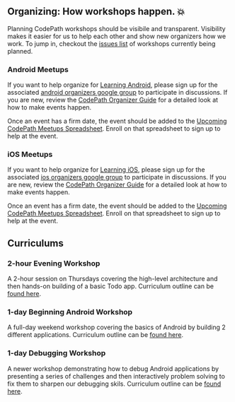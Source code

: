 ## Organizing: How workshops happen. :boom:

Planning CodePath workshops should be visibile and transparent. Visibility makes it easier for us to help each other and show new organizers how we work. To jump in, checkout the [issues list](https://github.com/thecodepath/community-organizing/issues) of workshops currently being planned.

### Android Meetups

If you want to help organize for [Learning Android](http://www.meetup.com/Learning-Android-Development/), please sign up for the associated [android organizers google group](https://groups.google.com/forum/#!forum/learning-android-development-organizers) to participate in discussions. If you are new, review the [CodePath Organizer Guide](https://docs.google.com/a/thecodepath.com/document/d/1G6pES4kA8Hy7568FNEsPg6VgO7iSCozGk8CEMNuKYIo/edit#) for a detailed look at how to make events happen.

Once an event has a firm date, the event should be added to the [Upcoming CodePath Meetups Spreadsheet](https://docs.google.com/a/thecodepath.com/spreadsheets/d/1AHkcGmlhOmqL0yz1g9c7Pmi4uFhFj-vLqsngYRk923E/edit#gid=1365436103). Enroll on that spreadsheet to sign up to help at the event.

### iOS Meetups

If you want to help organize for [Learning iOS](http://www.meetup.com/Learning-iOS-Development-SF/), please sign up for the associated [ios organizers google group](https://groups.google.com/forum/#!forum/learning-ios-development-organizers) to participate in discussions. If you are new, review the [CodePath Organizer Guide](https://docs.google.com/a/thecodepath.com/document/d/1G6pES4kA8Hy7568FNEsPg6VgO7iSCozGk8CEMNuKYIo/edit#) for a detailed look at how to make events happen.

Once an event has a firm date, the event should be added to the [Upcoming CodePath Meetups Spreadsheet](hhttps://docs.google.com/a/thecodepath.com/spreadsheets/d/1DAvhmQE0p-4QsKS35NU2gK-CqwQ0rfueOK-hooukBFU/edit#gid=2088958568). Enroll on that spreadsheet to sign up to help at the event.

## Curriculums

### 2-hour Evening Workshop

A 2-hour session on Thursdays covering the high-level architecture and then hands-on building of a basic Todo app. Curriculum outline can be [found here](https://docs.google.com/a/thecodepath.com/document/d/1VHMEwfVKeeq-sKyLK9h2TTQyx-w2YLiNxVld9XuIq9Q/edit#heading=h.nq4m283zealy).

### 1-day Beginning Android Workshop

A full-day weekend workshop covering the basics of Android by building 2 different applications. Curriculum outline can be [found here](https://docs.google.com/a/thecodepath.com/document/d/112jizqMwBIpHyMyUmmKqBcfsm47oYfzOxusuvjBVljA/edit).

### 1-day Debugging Workshop

A newer workshop demonstrating how to debug Android applications by presenting a series of challenges and then interactively problem solving to fix them to sharpen our debugging skils. Curriculum outline can be [found here](https://docs.google.com/a/thecodepath.com/document/d/1ZYPRHoWU4B6DRRNWgKvzlmWFE1vmY21iVo6VWChzKhQ/edit#heading=h.yskk87sxbd7o).
